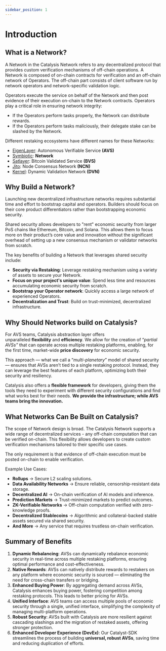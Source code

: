 ```yaml
---
sidebar_position: 1
---
```


# Introduction

## What is a Network?

A Network in the Catalysis Network refers to any decentralized protocol that provides custom verification mechanisms of off-chain operations. A Network is composed of on-chain contracts for verification and an off-chain network of Operators. The off-chain part consists of client software run by network operators and network-specific validation logic.

Operators execute the service on behalf of the Network and then post evidence of their execution on-chain to the Network contracts. Operators play a critical role in ensuring network integrity:
- If the Operators perform tasks properly, the Network can distribute rewards.
- If the Operators perform tasks maliciously, their delegate stake can be slashed by the Network.

Different restaking ecosystems have different names for these Networks:
- [EigenLayer](https://www.eigenlayer.xyz/): Autonomous Verifiable Service **(AVS)**
- [Symbiotic](https://www.symbiotic.fi/): **Network**
- [Satlayer](https://www.satlayer.xyz/): Bitcoin Validated Service **(BVS)**
- [Jito](https://www.jito.network/restaking/): Node Consensus Network **(NCN)**
- [Kernel](https://kerneldao.com/): Dynamic Validation Network **(DVN)**

## Why Build a Network?

Launching new decentralized infrastructure networks requires substantial time and effort to bootstrap capital and operators. Builders should focus on their core product differentiators rather than bootstrapping economic security.

Shared security allows developers to "rent" economic security from larger PoS chains like Ethereum, Bitcoin, and Solana. This allows them to focus more on their product’s core value and innovation without the significant overhead of setting up a new consensus mechanism or validator networks from scratch.

The key benefits of building a Network that leverages shared security include:

- **Security via Restaking**: Leverage restaking mechanism using a variety of assets to secure your Network.
- **Focus on your project's unique value**: Spend less time and resources accumulating economic security from scratch.
- **Bootstrap your Operator network**: Quickly access a large network of experienced Operators.
- **Decentralization and Trust**: Build on trust-minimized, decentralized infrastructure.

## Why Should Networks build on Catalysis?

For AVS teams, Catalysis abstraction layer offers unparalleled **flexibility** and **efficiency**. We allow for the creation of “*partial AVSs”* that can operate across multiple restaking platforms, enabling, for the first time, market-wide **price discovery** for economic security.

This approach — what we call a “*multi-planetary*” model of shared security — ensures that AVSs aren’t tied to a single restaking protocol. Instead, they can leverage the best features of each platform, optimizing both their security and resiliency.

Catalysis also offers a **flexible framework** for developers, giving them the tools they need to experiment with different security configurations and find what works best for their needs. **We provide the infrastructure; while AVS teams bring the innovation.**

## What Networks Can Be Built on Catalysis?

The scope of Network design is broad. The Catalysis Network supports a wide range of decentralized services - any off-chain computation that can be verified on-chain. This flexibility allows developers to create custom verification mechanisms tailored to their specific use cases.

The only requirement is that evidence of off-chain execution must be posted on-chain to enable verification.

Example Use Cases:
- **Rollups** → Secure L2 scaling solutions.
- **Data Availability Networks** → Ensure reliable, censorship-resistant data storage.
- **Decentralized AI** → On-chain verification of AI models and inference.
- **Prediction Markets** → Trust-minimized markets to predict outcomes.
- **ZK-Verifiable Networks** → Off-chain computation verified with zero-knowledge proofs.
- **Decentralized Stablecoins** → Algorithmic and collateral-backed stable assets secured via shared security.
- **And More** → Any service that requires trustless on-chain verification.

## Summary of Benefits

1. **Dynamic Rebalancing**: AVSs can dynamically rebalance economic security in real-time across multiple restaking platforms, ensuring optimal performance and cost-effectiveness.
2. **Native Rewards**: AVSs can natively distribute rewards to restakers on any platform where economic security is sourced — eliminating the need for cross-chain transfers or bridging.
3. **Enhanced Buying Power**: By aggregating demand across AVSs, Catalysis enhances buying power, fostering competition among restaking protocols. This leads to better pricing for AVSs.
4. **Unified Interface**: AVS teams can access multiple pools of economic security through a single, unified interface, simplifying the complexity of managing multi-platform operations.
5. **Robust Security**: AVSs built with Catalysis are more resilient against cascading slashings and the migration of restaked assets, offering stronger protection.
6. **Enhanced Developer Experience (DevEx)**: Our Catalyst-SDK streamlines the process of building **universal, robust AVSs**, saving time and reducing duplication of efforts.